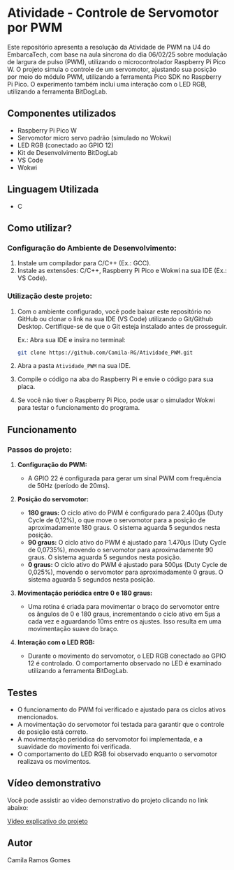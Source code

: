 # Atividade - Controle de Servomotor por PWM

Este repositório apresenta a resolução da Atividade de PWM na U4 do EmbarcaTech, com base na aula síncrona do dia 06/02/25 sobre modulação de largura de pulso (PWM), utilizando o microcontrolador Raspberry Pi Pico  W. O projeto simula o controle de um servomotor, ajustando sua posição por meio do módulo PWM, utilizando a ferramenta Pico SDK no Raspberry Pi Pico. O experimento também inclui uma interação com o LED RGB, utilizando a ferramenta BitDogLab.

## Componentes utilizados

- Raspberry Pi Pico W
- Servomotor micro servo padrão (simulado no Wokwi)
- LED RGB (conectado ao GPIO 12)
- Kit de Desenvolvimento BitDogLab
- VS Code
- Wokwi

## Linguagem Utilizada

- C

## Como utilizar?

### Configuração do Ambiente de Desenvolvimento:
1. Instale um compilador para C/C++ (Ex.: GCC).
2. Instale as extensões: C/C++, Raspberry Pi Pico e Wokwi na sua IDE (Ex.: VS Code).

### Utilização deste projeto:
1. Com o ambiente configurado, você pode baixar este repositório no GitHub ou clonar o link na sua IDE (VS Code) utilizando o Git/Github Desktop. Certifique-se de que o Git esteja instalado antes de prosseguir.
   
   Ex.: Abra sua IDE e insira no terminal:
   ```bash
   git clone https://github.com/Camila-RG/Atividade_PWM.git
   ```

2. Abra a pasta `Atividade_PWM` na sua IDE.
3. Compile o código na aba do Raspberry Pi e envie o código para sua placa.
4. Se você não tiver o Raspberry Pi Pico, pode usar o simulador Wokwi para testar o funcionamento do programa.

## Funcionamento

### Passos do projeto:

1. **Configuração do PWM:**
   - A GPIO 22 é configurada para gerar um sinal PWM com frequência de 50Hz (período de 20ms).
   
2. **Posição do servomotor:**
   - **180 graus:** O ciclo ativo do PWM é configurado para 2.400µs (Duty Cycle de 0,12%), o que move o servomotor para a posição de aproximadamente 180 graus. O sistema aguarda 5 segundos nesta posição.
   - **90 graus:** O ciclo ativo do PWM é ajustado para 1.470µs (Duty Cycle de 0,0735%), movendo o servomotor para aproximadamente 90 graus. O sistema aguarda 5 segundos nesta posição.
   - **0 graus:** O ciclo ativo do PWM é ajustado para 500µs (Duty Cycle de 0,025%), movendo o servomotor para aproximadamente 0 graus. O sistema aguarda 5 segundos nesta posição.

3. **Movimentação periódica entre 0 e 180 graus:**
   - Uma rotina é criada para movimentar o braço do servomotor entre os ângulos de 0 e 180 graus, incrementando o ciclo ativo em 5µs a cada vez e aguardando 10ms entre os ajustes. Isso resulta em uma movimentação suave do braço.

4. **Interação com o LED RGB:**
   - Durante o movimento do servomotor, o LED RGB conectado ao GPIO 12 é controlado. O comportamento observado no LED é examinado utilizando a ferramenta BitDogLab.

## Testes

- O funcionamento do PWM foi verificado e ajustado para os ciclos ativos mencionados.
- A movimentação do servomotor foi testada para garantir que o controle de posição está correto.
- A movimentação periódica do servomotor foi implementada, e a suavidade do movimento foi verificada.
- O comportamento do LED RGB foi observado enquanto o servomotor realizava os movimentos.

## Vídeo demonstrativo

Você pode assistir ao vídeo demonstrativo do projeto clicando no link abaixo:

[Vídeo explicativo do projeto]()

## Autor

Camila Ramos Gomes
